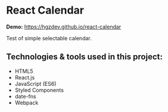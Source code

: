 # React Calendar

**Demo:** https://hgzdev.github.io/react-calendar

Test of simple selectable calendar.

## Technologies & tools used in this project:

- HTML5
- React.js
- JavaScript (ES6)
- Styled Components
- date-fns
- Webpack
